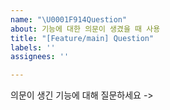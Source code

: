 ```yaml
---
name: "\U0001F914Question"
about: 기능에 대한 의문이 생겼을 때 사용
title: "[Feature/main] Question"
labels: ''
assignees: ''

---
```


의문이 생긴 기능에 대해 질문하세요
->
